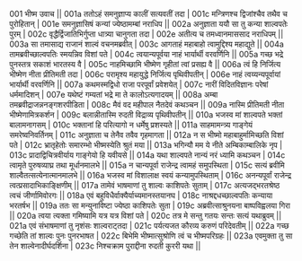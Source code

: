 001  	भीष्म उवाच ||
001a	ततोऽहं समनुज्ञाप्य कालीं सत्यवतीं तदा |
001c	मन्त्रिणश्च द्विजांश्चैव तथैव च पुरोहितान् |
001e 	समनुज्ञासिषं कन्यां ज्येष्ठामम्बां नराधिप ||
002a	अनुज्ञाता ययौ सा तु कन्या शाल्वपतेः पुरम् |
002c	वृद्धैर्द्विजातिभिर्गुप्ता धात्र्या चानुगता तदा |
002e 	अतीत्य च तमध्वानमाससाद नराधिपम् ||
003a	सा तमासाद्य राजानं शाल्वं वचनमब्रवीत् |
003c	आगताहं महाबाहो त्वामुद्दिश्य महाद्युते ||
004a	तामब्रवीच्छाल्वपतिः स्मयन्निव विशां पते |
004c	त्वयान्यपूर्वया नाहं भार्यार्थी वरवर्णिनि ||
005a	गच्छ भद्रे पुनस्तत्र सकाशं भारतस्य वै |
005c	नाहमिच्छामि भीष्मेण गृहीतां त्वां प्रसह्य वै ||
006a	त्वं हि निर्जित्य भीष्मेण नीता प्रीतिमती तदा |
006c	परामृश्य महायुद्धे निर्जित्य पृथिवीपतीन् |
006e 	नाहं त्वय्यन्यपूर्वायां भार्यार्थी वरवर्णिनि ||
007a	कथमस्मद्विधो राजा परपूर्वां प्रवेशयेत् |
007c	नारीं विदितविज्ञानः परेषां धर्ममादिशन् |
007e 	यथेष्टं गम्यतां भद्रे मा ते कालोऽत्यगादयम् ||
008a	अम्बा तमब्रवीद्राजन्ननङ्गशरपीडिता |
008c	मैवं वद महीपाल नैतदेवं कथञ्चन ||
009a	नास्मि प्रीतिमती नीता भीष्मेणामित्रकर्शन |
009c	बलान्नीतास्मि रुदती विद्राव्य पृथिवीपतीन् ||
010a	भजस्व मां शाल्वपते भक्तां बालामनागसम् |
010c	भक्तानां हि परित्यागो न धर्मेषु प्रशस्यते ||
011a	साहमामन्त्र्य गाङ्गेयं समरेष्वनिवर्तिनम् |
011c	अनुज्ञाता च तेनैव तवैव गृहमागता ||
012a	न स भीष्मो महाबाहुर्मामिच्छति विशां पते |
012c	भ्रातृहेतोः समारम्भो भीष्मस्येति श्रुतं मया ||
013a	भगिन्यौ मम ये नीते अम्बिकाम्बालिके नृप |
013c	प्रादाद्विचित्रवीर्याय गाङ्गेयो हि यवीयसे ||
014a	यथा शाल्वपते नान्यं नरं ध्यामि कथञ्चन |
014c	त्वामृते पुरुषव्याघ्र तथा मूर्धानमालभे ||
015a	न चान्यपूर्वा राजेन्द्र त्वामहं समुपस्थिता |
015c	सत्यं ब्रवीमि शाल्वैतत्सत्येनात्मानमालभे ||
016a	भजस्व मां विशालाक्ष स्वयं कन्यामुपस्थिताम् |
016c	अनन्यपूर्वां राजेन्द्र त्वत्प्रसादाभिकाङ्क्षिणीम् ||
017a	तामेवं भाषमाणां तु शाल्वः काशिपतेः सुताम् |
017c	अत्यजद्भरतश्रेष्ठ त्वचं जीर्णामिवोरगः ||
018a	एवं बहुविधैर्वाक्यैर्याच्यमानस्तयानघ |
018c	नाश्रद्दधच्छाल्वपतिः कन्याया भरतर्षभ ||
019a	ततः सा मन्युनाविष्टा ज्येष्ठा काशिपतेः सुता |
019c	अब्रवीत्साश्रुनयना बाष्पविह्वलया गिरा ||
020a	त्वया त्यक्ता गमिष्यामि यत्र यत्र विशां पते |
020c	तत्र मे सन्तु गतयः सन्तः सत्यं यथाब्रुवम् ||
021a	एवं संभाषमाणां तु नृशंसः शाल्वराट्तदा |
021c	पर्यत्यजत कौरव्य करुणं परिदेवतीम् ||
022a	गच्छ गच्छेति तां शाल्वः पुनः पुनरभाषत |
022c	बिभेमि भीष्मात्सुश्रोणि त्वं च भीष्मपरिग्रहः ||
023a	एवमुक्ता तु सा तेन शाल्वेनादीर्घदर्शिना |
023c	निश्चक्राम पुराद्दीना रुदती कुररी यथा ||
